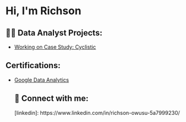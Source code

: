 <h1>Hi, I'm Richson 

<h2>👨‍💻   Data Analyst Projects:</h2>
  
- [Working on Case Study: Cyclistic](https://d18ky98rnyall9.cloudfront.net/aacF81H_TsWnBfNR_x7FIg_36299b28fa0c4a5aba836111daad12f1_DAC8-Case-Study-1.pdf?Expires=1672444800&Signature=hzv6y7M4BerX0H9i~uGJzDfMN58S7ZwKOM-0BHFVejlyN2h9LQIW2hv9~dRCnDrqDjo2JOAL1hKrPUfHw8nZGiEK5XDQFFv8wGiJqmy0AAAnWH0hb0vkAnEyeVSY9rM0YJjPXGAr1FbLdvgISOXd9YtqULMEL2k3MJG8aSVZTS8_&Key-Pair-Id=APKAJLTNE6QMUY6HBC5A)



<h2> Certifications:</h2>

- [Google Data Analytics](https://www.credly.com/badges/9a85fbe4-ebb5-4e86-a5f3-f2804f6d6f61/linked_in_profile)
  <h2> 🤳 Connect with me:</h2>[linkedin]: https://www.linkedin.com/in/richson-owusu-5a7999230/
<!--
